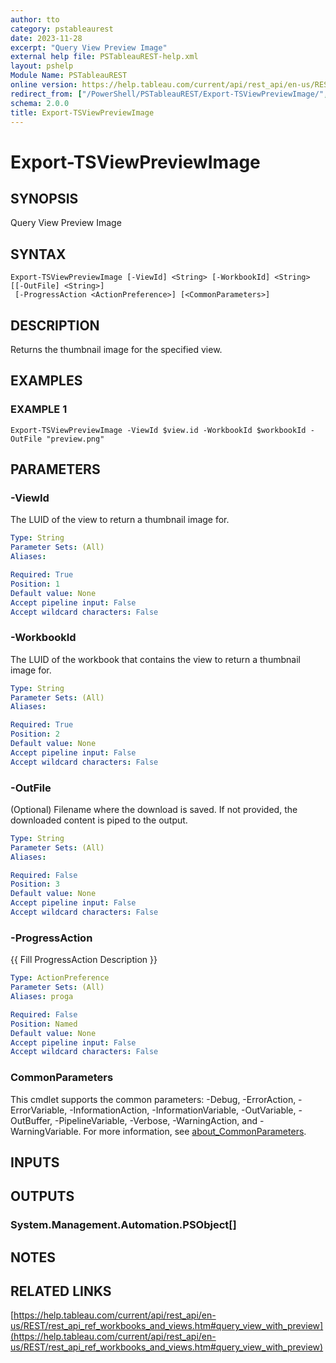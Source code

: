 ```yaml
---
author: tto
category: pstableaurest
date: 2023-11-28
excerpt: "Query View Preview Image"
external help file: PSTableauREST-help.xml
layout: pshelp
Module Name: PSTableauREST
online version: https://help.tableau.com/current/api/rest_api/en-us/REST/rest_api_ref_workbooks_and_views.htm#query_view_with_preview
redirect_from: ["/PowerShell/PSTableauREST/Export-TSViewPreviewImage/", "/PowerShell/PSTableauREST/export-tsviewpreviewimage/", "/PowerShell/export-tsviewpreviewimage/"]
schema: 2.0.0
title: Export-TSViewPreviewImage
---
```


# Export-TSViewPreviewImage

## SYNOPSIS
Query View Preview Image

## SYNTAX

```
Export-TSViewPreviewImage [-ViewId] <String> [-WorkbookId] <String> [[-OutFile] <String>]
 [-ProgressAction <ActionPreference>] [<CommonParameters>]
```

## DESCRIPTION
Returns the thumbnail image for the specified view.

## EXAMPLES

### EXAMPLE 1
```
Export-TSViewPreviewImage -ViewId $view.id -WorkbookId $workbookId -OutFile "preview.png"
```

## PARAMETERS

### -ViewId
The LUID of the view to return a thumbnail image for.

```yaml
Type: String
Parameter Sets: (All)
Aliases:

Required: True
Position: 1
Default value: None
Accept pipeline input: False
Accept wildcard characters: False
```

### -WorkbookId
The LUID of the workbook that contains the view to return a thumbnail image for.

```yaml
Type: String
Parameter Sets: (All)
Aliases:

Required: True
Position: 2
Default value: None
Accept pipeline input: False
Accept wildcard characters: False
```

### -OutFile
(Optional) Filename where the download is saved.
If not provided, the downloaded content is piped to the output.

```yaml
Type: String
Parameter Sets: (All)
Aliases:

Required: False
Position: 3
Default value: None
Accept pipeline input: False
Accept wildcard characters: False
```

### -ProgressAction
{{ Fill ProgressAction Description }}

```yaml
Type: ActionPreference
Parameter Sets: (All)
Aliases: proga

Required: False
Position: Named
Default value: None
Accept pipeline input: False
Accept wildcard characters: False
```

### CommonParameters
This cmdlet supports the common parameters: -Debug, -ErrorAction, -ErrorVariable, -InformationAction, -InformationVariable, -OutVariable, -OutBuffer, -PipelineVariable, -Verbose, -WarningAction, and -WarningVariable. For more information, see [about_CommonParameters](http://go.microsoft.com/fwlink/?LinkID=113216).

## INPUTS

## OUTPUTS

### System.Management.Automation.PSObject[]
## NOTES

## RELATED LINKS

[https://help.tableau.com/current/api/rest_api/en-us/REST/rest_api_ref_workbooks_and_views.htm#query_view_with_preview](https://help.tableau.com/current/api/rest_api/en-us/REST/rest_api_ref_workbooks_and_views.htm#query_view_with_preview)

